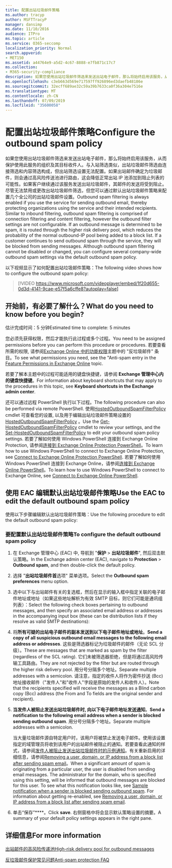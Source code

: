 ```yaml
---
title: 配置出站垃圾邮件策略
ms.author: tracyp
author: MSFTTracyP
manager: dansimp
ms.date: 11/10/2016
audience: ITPro
ms.topic: article
ms.service: O365-seccomp
localization_priority: Normal
search.appverid:
- MET150
ms.assetid: a44764e9-a5d2-4c67-8888-e7fb871c17c7
ms.collection:
- M365-security-compliance
description: 如果您使用出站垃圾邮件筛选来发送出站电子邮件，那么将始终启用该服务，从而保护使用此服务的组织及其目标收件人。
ms.openlocfilehash: c3eb663d569e717597ff926896ed3daefb48186e
ms.sourcegitcommit: 32ecff689ae32c59a39b7633ca0f36a304e7516e
ms.translationtype: MT
ms.contentlocale: zh-CN
ms.lasthandoff: 07/09/2019
ms.locfileid: "35600058"
---
```

# <a name="configure-the-outbound-spam-policy"></a><span data-ttu-id="69539-103">配置出站垃圾邮件策略</span><span class="sxs-lookup"><span data-stu-id="69539-103">Configure the outbound spam policy</span></span>

<span data-ttu-id="69539-p101">如果您使用出站垃圾邮件筛选来发送出站电子邮件，那么将始终启用该服务，从而保护使用此服务的组织及其目标收件人。与入站筛选类似，出站垃圾邮件筛选由连接筛选和内容筛选构成，但出站筛选设置无法配置。如果出站邮件确定为垃圾邮件，则会通过高风险传送池进行路由，这会降低正常出站 IP 池添加到阻止列表的可能性。如果客户继续通过该服务发送出站垃圾邮件，其邮件的发送将受到阻止。尽管无法禁用或更改出站垃圾邮件筛选，但您可以通过默认出站垃圾邮件策略来配置几个全公司的出站垃圾邮件设置。</span><span class="sxs-lookup"><span data-stu-id="69539-p101">Outbound spam filtering is always enabled if you use the service for sending outbound email, thereby protecting organizations using the service and their intended recipients. Similar to inbound filtering, outbound spam filtering is comprised of connection filtering and content filtering, however the outbound filter settings are not configurable. If an outbound message is determined to be spam, it is routed through the higher risk delivery pool, which reduces the probability of the normal outbound-IP pool being added to a block list. If a customer continues to send outbound spam through the service, they will be blocked from sending messages. Although outbound spam filtering cannot be disabled or changed, you can configure several company-wide outbound spam settings via the default outbound spam policy.</span></span> 
  
<span data-ttu-id="69539-109">以下视频显示了如何配置出站垃圾邮件策略：</span><span class="sxs-lookup"><span data-stu-id="69539-109">The following video shows how to configure the outbound spam policy:</span></span>
  
> [!VIDEO https://www.microsoft.com/videoplayer/embed/1f20d655-0d3d-4141-9cae-e57f5a6cffe8?autoplay=false]
  
## <a name="what-do-you-need-to-know-before-you-begin"></a><span data-ttu-id="69539-110">开始前，有必要了解什么？</span><span class="sxs-lookup"><span data-stu-id="69539-110">What do you need to know before you begin?</span></span>
<span data-ttu-id="69539-111"><a name="sectionSection0"> </a></span><span class="sxs-lookup"><span data-stu-id="69539-111"></span></span>

<span data-ttu-id="69539-112">估计完成时间：5 分钟</span><span class="sxs-lookup"><span data-stu-id="69539-112">Estimated time to complete: 5 minutes</span></span>
  
<span data-ttu-id="69539-113">您必须先获得权限，然后才能执行此过程或多个过程。</span><span class="sxs-lookup"><span data-stu-id="69539-113">You need to be assigned permissions before you can perform this procedure or procedures.</span></span> <span data-ttu-id="69539-114">若要查看所需的权限, 请参阅[Exchange Online 中的功能权限](http://technet.microsoft.com/library/15073ce1-0917-403b-8839-02a2ebc96e16.aspx)主题中的 "反垃圾邮件" 条目。</span><span class="sxs-lookup"><span data-stu-id="69539-114">To see what permissions you need, see the "Anti-spam entry in the [Feature Permissions in Exchange Online](http://technet.microsoft.com/library/15073ce1-0917-403b-8839-02a2ebc96e16.aspx) topic.</span></span> 
  
<span data-ttu-id="69539-115">若要了解本主题中的过程可能适用的键盘快捷键，请参阅 **Exchange 管理中心内的键盘快捷键**。</span><span class="sxs-lookup"><span data-stu-id="69539-115">For information about keyboard shortcuts that may apply to the procedures in this topic, see **Keyboard shortcuts in the Exchange admin center**.</span></span>
  
<span data-ttu-id="69539-116">还可以通过远程 PowerShell 执行以下过程。</span><span class="sxs-lookup"><span data-stu-id="69539-116">The following procedure can also be performed via remote PowerShell.</span></span> <span data-ttu-id="69539-117">使用[HostedOutboundSpamFilterPolicy](http://technet.microsoft.com/library/8f15c83c-c10a-4d9d-b135-35321430bdc2.aspx) cmdlet 可查看您的设置, 以及用于编辑出站垃圾邮件策略设置的[HostedOutboundSpamFilterPolicy](http://technet.microsoft.com/library/665d1b04-d4b5-4a0e-811a-4e37096ccbfd.aspx) 。</span><span class="sxs-lookup"><span data-stu-id="69539-117">Use the [Get-HostedOutboundSpamFilterPolicy](http://technet.microsoft.com/library/8f15c83c-c10a-4d9d-b135-35321430bdc2.aspx) cmdlet to review your settings, and the [Set-HostedOutboundSpamFilterPolicy](http://technet.microsoft.com/library/665d1b04-d4b5-4a0e-811a-4e37096ccbfd.aspx) to edit your outbound spam policy settings.</span></span> <span data-ttu-id="69539-118">若要了解如何使用 Windows PowerShell 连接到 Exchange Online Protection, 请参阅[连接到 Exchange Online Protection PowerShell](https://go.microsoft.com/fwlink/p/?linkid=627290)。</span><span class="sxs-lookup"><span data-stu-id="69539-118">To learn how to use Windows PowerShell to connect to Exchange Online Protection, see [Connect to Exchange Online Protection PowerShell](https://go.microsoft.com/fwlink/p/?linkid=627290).</span></span> <span data-ttu-id="69539-119">若要了解如何使用 Windows PowerShell 连接到 Exchange Online，请参阅[连接到 Exchange Online PowerShell](https://go.microsoft.com/fwlink/p/?linkid=396554)。</span><span class="sxs-lookup"><span data-stu-id="69539-119">To learn how to use Windows PowerShell to connect to Exchange Online, see [Connect to Exchange Online PowerShell](https://go.microsoft.com/fwlink/p/?linkid=396554).</span></span>
  
## <a name="use-the-eac-to-edit-the-default-outbound-spam-policy"></a><span data-ttu-id="69539-120">使用 EAC 编辑默认出站垃圾邮件策略</span><span class="sxs-lookup"><span data-stu-id="69539-120">Use the EAC to edit the default outbound spam policy</span></span>
<span data-ttu-id="69539-121"><a name="sectionSection1"> </a></span><span class="sxs-lookup"><span data-stu-id="69539-121"></span></span>

<span data-ttu-id="69539-122">使用以下步骤编辑默认出站垃圾邮件策略：</span><span class="sxs-lookup"><span data-stu-id="69539-122">Use the following procedure to edit the default outbound spam policy:</span></span>
  
### <a name="to-configure-the-default-outbound-spam-policy"></a><span data-ttu-id="69539-123">要配置默认出站垃圾邮件策略</span><span class="sxs-lookup"><span data-stu-id="69539-123">To configure the default outbound spam policy</span></span>

1. <span data-ttu-id="69539-124">在 Exchange 管理中心 (EAC) 中, 导航到 "**保护** \> **出站垃圾邮件**", 然后双击默认策略。</span><span class="sxs-lookup"><span data-stu-id="69539-124">In the Exchange admin center (EAC), navigate to **Protection** \> **Outbound spam**, and then double-click the default policy.</span></span>
    
2. <span data-ttu-id="69539-125">选择 "**出站垃圾邮件首**选项" 菜单选项。</span><span class="sxs-lookup"><span data-stu-id="69539-125">Select the **Outbound spam preferences** menu option.</span></span> 
    
3. <span data-ttu-id="69539-126">选中以下与出站邮件有关的复选框，然后在显示的输入框中指定关联的电子邮件地址或地址（如果这些地址解析为有效 SMTP 目标，则它们可能是通讯组列表）：</span><span class="sxs-lookup"><span data-stu-id="69539-126">Select the following check boxes pertaining to outbound messages, and then specify an associated email address or addresses in the accompanying input box (these can be distribution lists if they resolve as valid SMTP destinations):</span></span>
    
1. <span data-ttu-id="69539-127">将**所有可疑的出站电子邮件的副本发送到以下电子邮件地址或地址**。</span><span class="sxs-lookup"><span data-stu-id="69539-127">**Send a copy of all suspicious outbound email messages to the following email address or addresses**.</span></span> <span data-ttu-id="69539-128">这些是筛选器标记为垃圾邮件的邮件（无论 SCL 分级）。</span><span class="sxs-lookup"><span data-stu-id="69539-128">These are messages that are marked as spam by the filter (regardless of the SCL rating).</span></span> <span data-ttu-id="69539-129">它们未被筛选器拒绝，但是将通过高风险传输工具路由。</span><span class="sxs-lookup"><span data-stu-id="69539-129">They are not rejected by the filter but are routed through the higher risk delivery pool.</span></span> <span data-ttu-id="69539-130">用分号分隔多个地址。</span><span class="sxs-lookup"><span data-stu-id="69539-130">Separate multiple addresses with a semicolon.</span></span> <span data-ttu-id="69539-131">请注意，指定的收件人将作为密件抄送 (Bcc) 地址接收邮件（"发件人"和"收件人"字段是原始的发件人和收件人）。</span><span class="sxs-lookup"><span data-stu-id="69539-131">Note that the recipients specified will receive the messages as a Blind carbon copy (Bcc) address (the From and To fields are the original sender and recipient).</span></span>
    
2. <span data-ttu-id="69539-132">**当发件人被阻止发送出站垃圾邮件时, 向以下电子邮件地址发送通知**。</span><span class="sxs-lookup"><span data-stu-id="69539-132">**Send a notification to the following email address when a sender is blocked sending outbound spam**.</span></span> <span data-ttu-id="69539-133">用分号分隔多个地址。</span><span class="sxs-lookup"><span data-stu-id="69539-133">Separate multiple addresses with a semicolon.</span></span>
    
    <span data-ttu-id="69539-p106">当大量垃圾邮件源自特定用户时，该用户将被禁止发送电子邮件。使用该设置指定的域管理员将收到该用户的出站邮件被阻止的通知。若要查看此通知的样式，请参阅[发件人被阻止发送出站垃圾邮件时的示例通知](sample-notification-when-a-sender-is-blocked-sending-outbound-spam.md)。有关重新启用的详细信息，请参阅[Removing a user, domain, or IP address from a block list after sending spam email](http://technet.microsoft.com/library/712cfcc1-31e8-4e51-8561-b64258a8f1e5.aspx)。</span><span class="sxs-lookup"><span data-stu-id="69539-p106">When a significant amount of spam is originating from a particular user, the user is disabled from sending email messages. The administrator for the domain, who is specified using this setting, will be informed that outbound messages are blocked for this user. To see what this notification looks like, see [Sample notification when a sender is blocked sending outbound spam](sample-notification-when-a-sender-is-blocked-sending-outbound-spam.md). For information about getting re-enabled, see [Removing a user, domain, or IP address from a block list after sending spam email](http://technet.microsoft.com/library/712cfcc1-31e8-4e51-8561-b64258a8f1e5.aspx).</span></span>
    
4. <span data-ttu-id="69539-138">单击“保存”\*\*\*\*。</span><span class="sxs-lookup"><span data-stu-id="69539-138">Click **save**.</span></span> <span data-ttu-id="69539-139">右侧窗格中将会显示默认策略设置的摘要。</span><span class="sxs-lookup"><span data-stu-id="69539-139">A summary of your default policy settings appears in the right pane.</span></span>
    
## <a name="for-more-information"></a><span data-ttu-id="69539-140">详细信息</span><span class="sxs-lookup"><span data-stu-id="69539-140">For more information</span></span>
<span data-ttu-id="69539-141"><a name="sectionSection2"> </a></span><span class="sxs-lookup"><span data-stu-id="69539-141"></span></span>

[<span data-ttu-id="69539-142">出站邮件的高风险传递池</span><span class="sxs-lookup"><span data-stu-id="69539-142">High-risk delivery pool for outbound messages</span></span>](high-risk-delivery-pool-for-outbound-messages.md)
  
[<span data-ttu-id="69539-143">反垃圾邮件保护常见问题</span><span class="sxs-lookup"><span data-stu-id="69539-143">Anti-spam protection FAQ</span></span>](anti-spam-protection-faq.md)
  

